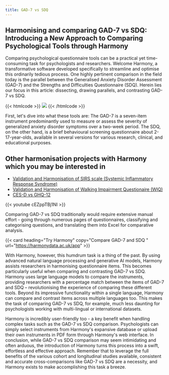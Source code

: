 ```yaml
---
title: GAD-7 vs SDQ
---
```


## Harmonising and comparing GAD-7 vs SDQ: Introducing a New Approach to Comparing Psychological Tools through Harmony

Comparing psychological questionnaire tools can be a practical yet time-consuming task for psychologists and researchers. Welcome Harmony, a transformative software developed specifically to streamline and optimise this ordinarily tedious process. One highly pertinent comparison in the field today is the parallel between the Generalised Anxiety Disorder Assessment (GAD-7) and the Strengths and Difficulties Questionnaire (SDQ). Herein lies our focus in this article: dissecting, drawing parallels, and contrasting GAD-7 vs SDQ.

{{< htmlcode >}}
<img src="/images/gad-7-scanned-min.webp" />
{{< /htmlcode >}}




First, let's dive into what these tools are: The GAD-7 is a seven-item instrument predominantly used to measure or assess the severity of generalized anxiety disorder symptoms over a two-week period. The SDQ, on the other hand, is a brief behavioural screening questionnaire about 2-17-year-olds, available in several versions for various research, clinical, and educational purposes.

## Other harmonisation projects with Harmony which you may be interested in

* [Validation and Harmonisation of SIRS scale (Systemic Inflammatory Response Syndrome)](/harmonisation-validation/sirs-scale-systemic-inflammatory-response-syndrome)
* [Validation and Harmonisation of Walking Impairment Questionaire (WIQ)](/harmonisation-validation/walking-impairment-questionaire-wiq)
* [CES-D vs GHQ-12](/ces-d-vs-ghq-12)

{{< youtube cEZppTBj1NI >}}

Comparing GAD-7 vs SDQ traditionally would require extensive manual effort - going through numerous pages of questionnaires, classifying and categorising questions, and translating them into Excel for comparative analysis.


{{< card heading="Try Harmony" copy="Compare GAD-7 and SDQ " url="https://harmonydata.ac.uk/app" >}}



With Harmony, however, this humdrum task is a thing of the past. By using advanced natural language processing and generative AI models, Harmony assists researchers in harmonising questionnaire items. This becomes particularly useful when comparing and contrasting GAD-7 vs SDQ. Harmony uses large language models to compare the instruments, providing researchers with a percentage match between the items of GAD-7 and SDQ – revolutionising the experience of comparing these different tools. Beyond its impressive functionality within a single language, Harmony can compare and contrast items across multiple languages too. This makes the task of comparing GAD-7 vs SDQ, for example, much less daunting for psychologists working with multi-lingual or international datasets.

Harmony is incredibly user-friendly too - a key benefit when handling complex tasks such as the GAD-7 vs SDQ comparison. Psychologists can simply select instruments from Harmony's expansive database or upload their own instruments in PDF form through Harmony's web interface. In conclusion, while GAD-7 vs SDQ comparison may seem intimidating and often arduous, the introduction of Harmony turns this process into a swift, effortless and effective approach. Remember that to leverage the full benefits of the various cohort and longitudinal studies available, consistent and accurate cross-comparisons like GAD-7 vs SDQ are a necessity, and Harmony exists to make accomplishing this task a breeze. 
